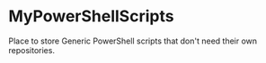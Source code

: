 # MyPowerShellScripts
Place to store Generic PowerShell scripts that don't need their own repositories.
